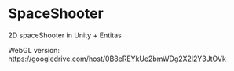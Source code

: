 # SpaceShooter

2D spaceShooter in Unity + Entitas

WebGL version:
https://googledrive.com/host/0B8eREYkUe2bmWDg2X2l2Y3JtOVk
